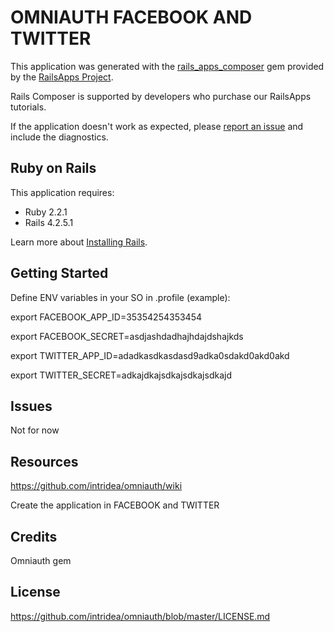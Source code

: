 OMNIAUTH FACEBOOK AND TWITTER
================

This application was generated with the [rails_apps_composer](https://github.com/RailsApps/rails_apps_composer) gem
provided by the [RailsApps Project](http://railsapps.github.io/).

Rails Composer is supported by developers who purchase our RailsApps tutorials.


If the application doesn't work as expected, please [report an issue](https://github.com/RailsApps/rails_apps_composer/issues)
and include the diagnostics.

Ruby on Rails
-------------

This application requires:

- Ruby 2.2.1
- Rails 4.2.5.1

Learn more about [Installing Rails](http://railsapps.github.io/installing-rails.html).

Getting Started
---------------

Define ENV variables in your SO in .profile (example): 

export FACEBOOK_APP_ID=35354254353454

export FACEBOOK_SECRET=asdjashdadhajhdajdshajkds

export TWITTER_APP_ID=adadkasdkasdasd9adka0sdakd0akd0akd

export TWITTER_SECRET=adkajdkajsdkajsdkajsdkajd


Issues
-------------
Not for now 

Resources
------------
https://github.com/intridea/omniauth/wiki

Create the application in FACEBOOK and TWITTER 

Credits
-------
Omniauth gem

License
-------
https://github.com/intridea/omniauth/blob/master/LICENSE.md
